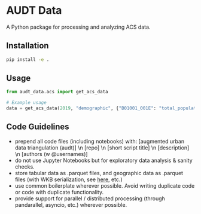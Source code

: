 # AUDT Data

A Python package for processing and analyzing ACS data.

## Installation

```bash
pip install -e .
```

## Usage

```python
from audt_data.acs import get_acs_data

# Example usage
data = get_acs_data(2019, "demographic", {"B01001_001E": "total_population"})
```

## Code Guidelines 
- prepend all code files (including notebooks) with: [augmented urban data triangulation (audt)] \n [repo] \n [short script title] \n [description] \n [authors (w @usernames)]
- do not use Jupyter Notebooks but for exploratory data analysis & sanity checks.
- store tabular data as .parquet files, and geographic data as .parquet files (with WKB serialization, see [here](https://geopandas.org/en/stable/docs/reference/api/geopandas.GeoDataFrame.to_parquet.html), etc.)
- use common boilerplate wherever possible. Avoid writing duplicate code or code with duplicate functionality.
- provide support for parallel / distributed processing (through pandarallel, asyncio, etc.) wherever possible.

